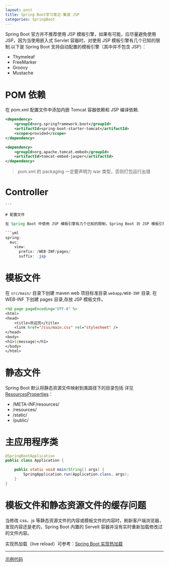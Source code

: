 ```yaml
---
layout: post
title: Spring Boot学习笔记-集成 JSP
categories: SpringBoot
---
```


Spring Boot 官方并不推荐使用 JSP 模板引擎，如果有可能，应尽量避免使用 JSP，因为当使用嵌入式 Servlet 容器时，对使用 JSP 模板引擎有几个已知的限制.以下是 Spring Boot 支持自动配置的模板引擎（其中并不包含 JSP）：

- Thymeleaf
- FreeMarker
- Groovy
- Mustache

# POM 依赖

在 pom.xml 配置文件中添加内嵌 Tomcat 容器依赖和 JSP 编译依赖.

```xml
<dependency>
    <groupId>org.springframework.boot</groupId>
    <artifactId>spring-boot-starter-tomcat</artifactId>
    <scope>provided</scope>
</dependency>

<dependency>
    <groupId>org.apache.tomcat.embed</groupId>
    <artifactId>tomcat-embed-jasper</artifactId>
</dependency>
```

> pom.xml 的 packaging 一定要声明为 war 类型，否则打包运行出错

# Controller

````java
```

# 配置文件

在 Spring Boot 中使用 JSP 模板引擎有几个已知的限制，Spring Boot 对 JSP 模板引擎没有提供自动配置的支持，你需要手工配置视图模板文件信息。`application.yml` 配置示例:

```yml
spring:
  mvc:
    view:
      prefix: /WEB-INF/pages/
      suffix: .jsp
````

# 模板文件

在 `src/main/` 目录下创建 maven web 项目标准目录 `webapp/WEB-INF` 目录. 在 WEB-INF 下创建 pages 目录,存放 JSP 模板文件。

```jsp
<%@ page pageEncoding="UTF-8" %>
<html>
<head>
    <title>欢迎页</title>
    <link href="/css/main.css" rel="stylesheet" />
</head>
<body>
<h1>${message}</h1>
</body>
</html>
```

# 静态文件

Spring Boot 默认将静态资源文件映射到类路径下的目录包括 详见 [ResourcesProperties](https://github.com/spring-projects/spring-boot/blob/master/spring-boot-project/spring-boot-autoconfigure/src/main/java/org/springframework/boot/autoconfigure/web/ResourceProperties.java#L41)：

- /META-INF/resources/
- /resources/
- /static/
- /public/

# 主应用程序类

```java
@SpringBootApplication
public class Application {

    public static void main(String[] args) {
        SpringApplication.run(Application.class, args);
    }
}
```

# 模板文件和静态资源文件的缓存问题

当修改 css、js 等静态资源文件的内容或模板文件的内容时，刷新客户端浏览器，发现内容还是老的，Spring Boot 内置的 Servelt 容器并没有实时重新加载修改过的文件内容。

实现热加载（live reload）可参考：[Spring Boot 实现热加载]()

--------------------------------------------------------------------------------

[示例代码](https://github.com/xiaokuicui/spring-boot-cloud-learning-examples/tree/master/spring-boot-thymeleaf)

